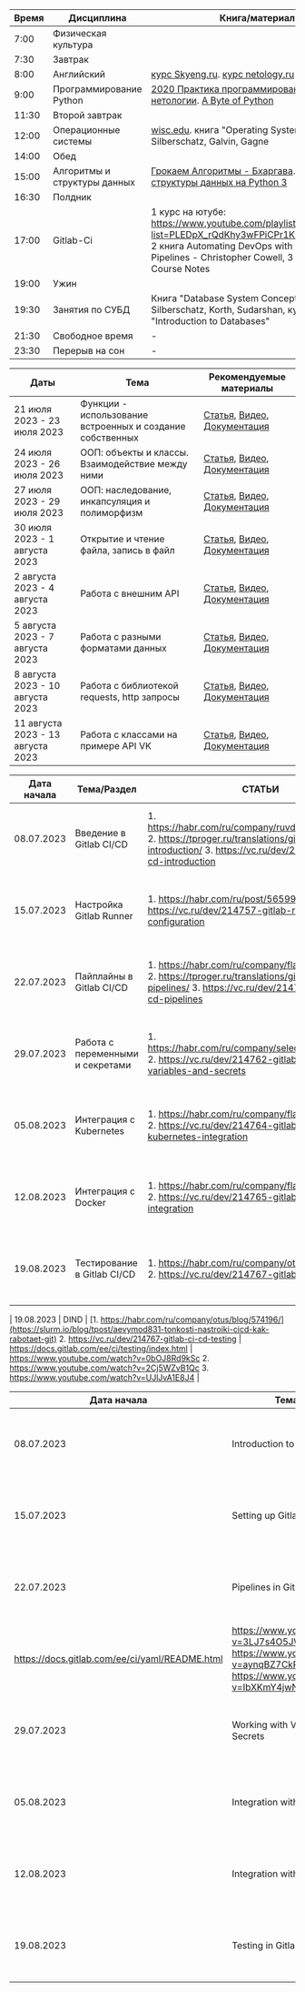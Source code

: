| Время  | Дисциплина                       | Книга/материал |
|--------|----------------------------------|----------------|
| 7:00   | Физическая культура               |          |
| 7:30   | Завтрак                           |  |
| 8:00   | Английский                        | [курс Skyeng.ru](https://Skyeng.ru).  [курс netology.ru](https://netology.ru/profile/program/eng-it/schedule) |
| 9:00  | Программирование Python           | [2020 Практика программирования](https://www.youtube.com/playlist?list=PLRDzFCPr95fIDJUvFxvzWxg-V9BmZlMMe). [Курс нетологии](https://netology.ru/profile/program/devpy-2/schedule). [A Byte of Python](https://wombat.org.ua/AByteOfPython/AByteofPythonRussian-2.02.pdf) |
| 11:30   | Второй завтрак                            |  |
| 12:00  | Операционные системы              | [wisc.edu](https://pages.cs.wisc.edu/~remzi/OSTEP/).  книга "Operating System Concepts" - Silberschatz, Galvin, Gagne | - |
| 14:00   | Обед                            |  | - |
| 15:00  | Алгоритмы и структуры данных      | [Грокаем Алгоритмы - Бхаргава](https://www.youtube.com/playlist?list=PLA0M1Bcd0w8x4jEp1r_aN3xlnlbfx9RQ2). [Алгоритмы и структуры данных на Python 3](https://www.youtube.com/playlist?list=PLRDzFCPr95fK7tr47883DFUbm4GeOjjc0)|
| 16:30   | Полдник                            |  | - |
| 17:00  | Gitlab-Ci                         | 1 курс на ютубе: https://www.youtube.com/playlist?list=PLEDpX_rQdKhy3wFPiCPr1KUWE6Xf6EOKx, 2 книга Automating DevOps with GitLab CI/CD Pipelines - Christopher Cowell, 3 Gitlab CI Course Notes | Полдник (16:30-17:00) |
| 19:00   | Ужин                            |  | - |
| 19:30  | Занятия по СУБД                   | Книга "Database System Concepts" - Silberschatz, Korth, Sudarshan, курс на Coursera "Introduction to Databases" | Ужин (19:00-20:00) |
| 21:30  | Свободное время                   | -              | -                     |
| 23:30  | Перерыв на сон                    | -              | -                     |


| Даты | Тема | Рекомендуемые материалы |
| --- | --- | --- |
| 21 июля 2023 - 23 июля 2023 | Функции - использование встроенных и создание собственных | [Статья](https://www.learnpython.org/en/Functions), [Видео](https://www.youtube.com/watch?v=9Os0o3wzS_I), [Документация](https://docs.python.org/3/tutorial/controlflow.html#defining-functions) |
| 24 июля 2023 - 26 июля 2023 | ООП: объекты и классы. Взаимодействие между ними | [Статья](https://www.learnpython.org/en/Classes_and_Objects), [Видео](https://www.youtube.com/watch?v=ZDa-Z5JzLYM), [Документация](https://docs.python.org/3/tutorial/classes.html) |
| 27 июля 2023 - 29 июля 2023 | ООП: наследование, инкапсуляция и полиморфизм | [Статья](https://realpython.com/python3-object-oriented-programming/), [Видео](https://www.youtube.com/watch?v=RSl87lqOXDE), [Документация](https://docs.python.org/3/tutorial/classes.html#inheritance) |
| 30 июля 2023 - 1 августа 2023 | Открытие и чтение файла, запись в файл | [Статья](https://www.learnpython.org/en/Reading_and_Writing_Files), [Видео](https://www.youtube.com/watch?v=Uh2ebFW8OYM), [Документация](https://docs.python.org/3/tutorial/inputoutput.html#reading-and-writing-files) |
| 2 августа 2023 - 4 августа 2023 | Работа с внешним API | [Статья](https://realpython.com/api-integration-in-python/), [Видео](https://www.youtube.com/watch?v=ks4MPfMq8aQ), [Документация](https://docs.python.org/3/library/urllib.html) |
| 5 августа 2023 - 7 августа 2023 | Работа с разными форматами данных | [Статья](https://realpython.com/python-data-formats/), [Видео](https://www.youtube.com/watch?v=0xVqLJe9_CY), [Документация](https://docs.python.org/3/library/json.html) |
| 8 августа 2023 - 10 августа 2023 | Работа с библиотекой requests, http запросы | [Статья](https://www.geeksforgeeks.org/get-post-requests-using-python/), [Видео](https://www.youtube.com/watch?v=tb8gHvYlCFs), [Документация](https://requests.readthedocs.io/en/master/user/quickstart/) |
| 11 августа 2023 - 13 августа 2023 | Работа с классами на примере API VK | [Статья](https://realpython.com/python-vk-api/), [Видео](https://www.youtube.com/watch?v=J7GpVrHvE20), [Документация](https://vk.com/dev/manuals) |


| Дата начала | Тема/Раздел | СТАТЬИ | ДОКУМЕНТАЦИЯ | ВИДЕО |
|-------------|------------|--------|--------------|-------|
| 08.07.2023  | Введение в Gitlab CI/CD | 1. https://habr.com/ru/company/ruvds/blog/573866/ 2. https://tproger.ru/translations/gitlab-ci-cd-introduction/ 3. https://vc.ru/dev/214755-gitlab-ci-cd-introduction | https://docs.gitlab.com/ee/ci/quick_start/README.html | https://www.youtube.com/watch?v=0x5GpJZQVwE&t=1s 2. https://www.youtube.com/watch?v=Jt9I3R-k9RE 3. https://www.youtube.com/watch?v=Kzcz-EVKBEQ |
| 15.07.2023  | Настройка Gitlab Runner | 1. https://habr.com/ru/post/565996/ 2. https://vc.ru/dev/214757-gitlab-runner-configuration | https://docs.gitlab.com/runner/install/linux-manually.html | https://www.youtube.com/watch?v=UxXO6i4oq6s 2. https://www.youtube.com/watch?v=6KmN6mM0r4w 3. https://www.youtube.com/watch?v=7fCgCKZ4JYc |
| 22.07.2023  | Пайплайны в Gitlab CI/CD | 1. https://habr.com/ru/company/flant/blog/570314/ 2. https://tproger.ru/translations/gitlab-ci-cd-pipelines/ 3. https://vc.ru/dev/214759-gitlab-ci-cd-pipelines | https://docs.gitlab.com/ee/ci/pipelines/README.html | https://www.youtube.com/watch?v=3LJ7s4O5JWw 2. https://www.youtube.com/watch?v=aynqBZ7CkPc 3. https://www.youtube.com/watch?v=IbXKmY4jwN0 |
| 29.07.2023  | Работа с переменными и секретами | 1. https://habr.com/ru/company/selectel/blog/567938/ 2. https://vc.ru/dev/214762-gitlab-ci-cd-variables-and-secrets | https://docs.gitlab.com/ee/ci/variables/README.html | https://www.youtube.com/watch?v=Qg8C6tJ9XxM 2. https://www.youtube.com/watch?v=KvqoXVz6wFQ 3. https://www.youtube.com/watch?v=JqBp0u8q4fA |
| 05.08.2023  | Интеграция с Kubernetes | 1. https://habr.com/ru/company/flant/blog/573568/ 2. https://vc.ru/dev/214764-gitlab-ci-cd-kubernetes-integration | https://docs.gitlab.com/ee/ci/kubernetes/index.html | https://www.youtube.com/watch?v=Hxuz6cQrG4I 2. https://www.youtube.com/watch?v=2Cj5WZvB1Qc 3. https://www.youtube.com/watch?v=UJlJvA1E8J4 |
| 12.08.2023  | Интеграция с Docker | 1. https://habr.com/ru/company/flant/blog/570876/ 2. https://vc.ru/dev/214765-gitlab-ci-cd-docker-integration | https://docs.gitlab.com/ee/ci/docker/using_docker_build.html | https://www.youtube.com/watch?v=0bOJ8Rd9kSc 2. https://www.youtube.com/watch?v=2Cj5WZvB1Qc 3. https://www.youtube.com/watch?v=UJlJvA1E8J4 |
| 19.08.2023  | Тестирование в Gitlab CI/CD | 1. https://habr.com/ru/company/otus/blog/574196/ 2. https://vc.ru/dev/214767-gitlab-ci-cd-testing | https://docs.gitlab.com/ee/ci/testing/index.html | https://www.youtube.com/watch?v=0bOJ8Rd9kSc 2. https://www.youtube.com/watch?v=2Cj5WZvB1Qc 3. https://www.youtube.com/watch?v=UJlJvA1E8J4 |

| 19.08.2023  | DIND | [1. https://habr.com/ru/company/otus/blog/574196/](https://slurm.io/blog/tpost/aevymod831-tonkosti-nastroiki-cicd-kak-rabotaet-git) 2. https://vc.ru/dev/214767-gitlab-ci-cd-testing | https://docs.gitlab.com/ee/ci/testing/index.html | https://www.youtube.com/watch?v=0bOJ8Rd9kSc 2. https://www.youtube.com/watch?v=2Cj5WZvB1Qc 3. https://www.youtube.com/watch?v=UJlJvA1E8J4 |



| Дата начала | Тема/Раздел | СТАТЬИ | ДОКУМЕНТАЦИЯ | ВИДЕО |
|-------------|------------|--------|--------------|-------|
| 08.07.2023  | Introduction to Gitlab CI/CD | 1. https://docs.gitlab.com/ee/ci/introduction/index.html 2. https://about.gitlab.com/blog/2016/11/30/getting-started-with-gitlabs-ci-cd/ 3. https://www.freecodecamp.org/news/an-introduction-to-gitlab-ci-cd/ | https://docs.gitlab.com/ee/ci/quick_start/README.html | https://www.youtube.com/watch?v=0x5GpJZQVwE&t=1s 2. https://www.youtube.com/watch?v=Jt9I3R-k9RE 3. https://www.youtube.com/watch?v=Kzcz-EVKBEQ |
| 15.07.2023  | Setting up Gitlab Runner | 1. https://docs.gitlab.com/runner/install/linux-manually.html 2. https://about.gitlab.com/blog/2016/11/09/gitlab-runner-advanced-features/ 3. https://docs.gitlab.com/runner/executors/shell.html | https://docs.gitlab.com/runner/register/index.html | https://www.youtube.com/watch?v=UxXO6i4oq6s 2. https://www.youtube.com/watch?v=6KmN6mM0r4w 3. https://www.youtube.com/watch?v=7fCgCKZ4JYc |
| 22.07.2023  | Pipelines in Gitlab CI/CD | 1. https://docs.gitlab.com/ee/ci/pipelines/README.html 2. https://about.gitlab.com/blog/2018/10/24/setting-up-gitlab-ci-for-ios-projects/ 3. https://www.freecodecamp.org/news/how-to-set-up-a-ci-cd-pipeline-with-gitlab-ee-for-a-react-native-app-5f8d4c0cdd92/ |
https://docs.gitlab.com/ee/ci/yaml/README.html | https://www.youtube.com/watch?v=3LJ7s4O5JWw 2. https://www.youtube.com/watch?v=aynqBZ7CkPc 3. https://www.youtube.com/watch?v=IbXKmY4jwN0 |
| 29.07.2023  | Working with Variables and Secrets | 1. https://docs.gitlab.com/ee/ci/variables/README.html 2. https://about.gitlab.com/blog/2019/09/30/ci-cd-secrets-management/ 3. https://medium.com/@mattstratton/managing-secrets-with-gitlab-ci-cd-8a6a0fbdff56 | https://docs.gitlab.com/ee/ci/variables/README.html | https://www.youtube.com/watch?v=Qg8C6tJ9XxM 2. https://www.youtube.com/watch?v=KvqoXVz6wFQ 3. https://www.youtube.com/watch?v=JqBp0u8q4fA |
| 05.08.2023  | Integration with Kubernetes | 1. https://docs.gitlab.com/ee/ci/kubernetes/index.html 2. https://about.gitlab.com/blog/2019/07/31/gitlab-ci-cd-and-kubernetes-cluster-integration/ 3. https://medium.com/@ApsOps/gitlab-ci-cd-kubernetes-5c3c5a6e5d6f | https://docs.gitlab.com/ee/ci/kubernetes/index.html | https://www.youtube.com/watch?v=Hxuz6cQrG4I 2. https://www.youtube.com/watch?v=2Cj5WZvB1Qc 3. https://www.youtube.com/watch?v=UJlJvA1E8J4 |
| 12.08.2023  | Integration with Docker | 1. https://docs.gitlab.com/ee/ci/docker/using_docker_build.html 2. https://about.gitlab.com/blog/2020/09/16/how-to-use-gitlab-ci-cd-with-docker/ 3. https://medium.com/@jankalmar/gitlab-ci-cd-and-docker-ee4efc4f5f52 | https://docs.gitlab.com/ee/ci/docker/using_docker_build.html | https://www.youtube.com/watch?v=0bOJ8Rd9kSc 2. https://www.youtube.com/watch?v=2Cj5WZvB1Qc 3. https://www.youtube.com/watch?v=UJlJvA1E8J4 |
| 19.08.2023  | Testing in Gitlab CI/CD | 1. https://docs.gitlab.com/ee/ci/testing/index.html 2. https://about.gitlab.com/blog/2021/03/17/testing-your-code-with-gitlabs-ci-cd/ 3. https://medium.com/@davidmles/gitlab-ci-cd-for-testing-and-deploying-django-apps-on-kubernetes-2b7a9a2f8a9d | https://docs.gitlab.com/ee/ci/testing/index.html | https://www.youtube.com/watch?v=0bOJ8Rd9kSc 2. https://www.youtube.com/watch?v=2Cj5WZvB1Qc 3. https://www.youtube.com/watch?v=UJlJvA1E8J4 |
